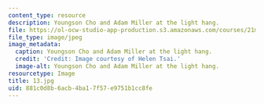 ```yaml
---
content_type: resource
description: Youngson Cho and Adam Miller at the light hang.
file: https://ol-ocw-studio-app-production.s3.amazonaws.com/courses/21m-873-theater-arts-topics-fall-2004-january-iap-2005/881c0d8b6acb4ba17f57e9751b1cc8fe_13.jpg
file_type: image/jpeg
image_metadata:
  caption: Youngson Cho and Adam Miller at the light hang.
  credit: 'Credit: Image courtesy of Helen Tsai.'
  image-alt: Youngson Cho and Adam Miller at the light hang.
resourcetype: Image
title: 13.jpg
uid: 881c0d8b-6acb-4ba1-7f57-e9751b1cc8fe
---
```

